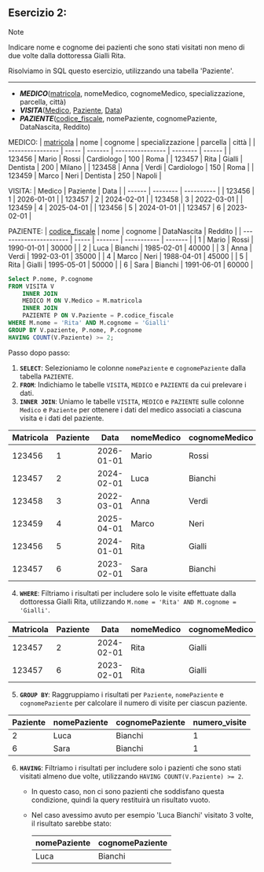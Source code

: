 ## Esercizio 2:

>[!NOTE]
> Indicare nome e cognome dei pazienti che sono stati visitati non meno di due volte dalla dottoressa Gialli Rita.

Risolviamo in SQL questo esercizio, utilizzando una tabella 'Paziente'.

---

- **_MEDICO_**(<u>matricola</u>, nomeMedico, cognomeMedico, specializzazione, parcella, città)
- **_VISITA_**(<u>Medico</u>, <u>Paziente</u>, <u>Data</u>)
- **_PAZIENTE_**(<u>codice_fiscale</u>, nomePaziente, cognomePaziente, DataNascita, Reddito)

MEDICO:
| <u>matricola</u> | nome  | cognome | specializzazione | parcella | città  |
| ---------------- | ----- | ------- | ---------------- | -------- | ------ |
| 123456           | Mario | Rossi   | Cardiologo       | 100      | Roma   |
| 123457           | Rita  | Gialli  | Dentista         | 200      | Milano |
| 123458           | Anna  | Verdi   | Cardiologo       | 150      | Roma   |
| 123459           | Marco | Neri    | Dentista         | 250      | Napoli |


VISITA:
| Medico | Paziente | Data       |
| ------ | -------- | ---------- |
| 123456 | 1        | 2026-01-01 |
| 123457 | 2        | 2024-02-01 |
| 123458 | 3        | 2022-03-01 |
| 123459 | 4        | 2025-04-01 |
| 123456 | 5        | 2024-01-01 |
| 123457 | 6        | 2023-02-01 |

PAZIENTE:
| <u>codice\_fiscale</u> | nome  | cognome | DataNascita | Reddito |
| ---------------------- | ----- | ------- | ----------- | ------- |
| 1                      | Mario | Rossi   | 1990-01-01  | 30000   |
| 2                      | Luca  | Bianchi | 1985-02-01  | 40000   |
| 3                      | Anna  | Verdi   | 1992-03-01  | 35000   |
| 4                      | Marco | Neri    | 1988-04-01  | 45000   |
| 5                      | Rita  | Gialli  | 1995-05-01  | 50000   |
| 6                      | Sara  | Bianchi | 1991-06-01  | 60000   |


```sql
Select P.nome, P.cognome
FROM VISITA V
    INNER JOIN
    MEDICO M ON V.Medico = M.matricola
    INNER JOIN
    PAZIENTE P ON V.Paziente = P.codice_fiscale
WHERE M.nome = 'Rita' AND M.cognome = 'Gialli'
GROUP BY V.paziente, P.nome, P.cognome
HAVING COUNT(V.Paziente) >= 2;
```

Passo dopo passo:

1. **`SELECT`**: Selezioniamo le colonne `nomePaziente` e `cognomePaziente` dalla tabella `PAZIENTE`.
2. **`FROM`**: Indichiamo le tabelle `VISITA`, `MEDICO` e `PAZIENTE` da cui prelevare i dati.
3. **`INNER JOIN`**: Uniamo le tabelle `VISITA`, `MEDICO` e `PAZIENTE` sulle colonne `Medico` e `Paziente` per ottenere i dati del medico associati a ciascuna visita e i dati del paziente.

| Matricola | Paziente | Data       | nomeMedico | cognomeMedico | nomePaziente | cognomePaziente |
| --------- | -------- | ---------- | ---------- | ------------- | ------------ | --------------- |
| 123456    | 1        | 2026-01-01 | Mario      | Rossi         | Mario        | Rossi           |
| 123457    | 2        | 2024-02-01 | Luca       | Bianchi       | Luca         | Bianchi         |
| 123458    | 3        | 2022-03-01 | Anna       | Verdi         | Anna         | Verdi           |
| 123459    | 4        | 2025-04-01 | Marco      | Neri          | Marco        | Neri            |
| 123456    | 5        | 2024-01-01 | Rita       | Gialli        | Rita         | Gialli          |
| 123457    | 6        | 2023-02-01 | Sara       | Bianchi       | Sara         | Bianchi         |


4. **`WHERE`**: Filtriamo i risultati per includere solo le visite effettuate dalla dottoressa Gialli Rita, utilizzando `M.nome = 'Rita' AND M.cognome = 'Gialli'`.

| Matricola | Paziente | Data       | nomeMedico | cognomeMedico | nomePaziente | cognomePaziente |
| --------- | -------- | ---------- | ---------- | ------------- | ------------ | --------------- |
| 123457    | 2        | 2024-02-01 | Rita       | Gialli        | Luca         | Bianchi         |
| 123457    | 6        | 2023-02-01 | Rita       | Gialli        | Sara         | Bianchi         |


5. **`GROUP BY`**: Raggruppiamo i risultati per `Paziente`, `nomePaziente` e `cognomePaziente` per calcolare il numero di visite per ciascun paziente.

| Paziente | nomePaziente | cognomePaziente | numero\_visite |
| -------- | ------------ | --------------- | -------------- |
| 2        | Luca         | Bianchi         | 1              |
| 6        | Sara         | Bianchi         | 1              |

6. **`HAVING`**: Filtriamo i risultati per includere solo i pazienti che sono stati visitati almeno due volte, utilizzando `HAVING COUNT(V.Paziente) >= 2`.

    - In questo caso, non ci sono pazienti che soddisfano questa condizione, quindi la query restituirà un risultato vuoto.
    - Nel caso avessimo avuto per esempio 'Luca Bianchi' visitato 3 volte, il risultato sarebbe stato:

        | nomePaziente | cognomePaziente |
        | ------------ | --------------- |
        | Luca         | Bianchi         |
